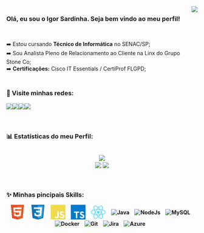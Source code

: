 <img align="right" src="https://i.imgur.com/z57RMdA.png" height="350px">
<h3>Olá, eu sou o Igor Sardinha. Seja bem vindo ao meu perfil!</h3><br>
<p align="left">
➡️ Estou cursando <b>Técnico de Informática</b> no SENAC/SP;<br> 
➡️ Sou Analista Pleno de Relacionamento ao Cliente na Linx do Grupo Stone Co;<br>
➡️ <b>Certificações:</b> Cisco IT Essentials / CertiProf FLGPD;<br><br>
<h3><b>🔦 Visite minhas redes:<b></h3>
<div align="left" style="display: flex">
<a href="https://instagram.com/igor.sardinha"><img src="https://img.shields.io/badge/Instagram-E4405F?style=for-the-badge&logo=instagram&logoColor=white"></a>
<a href="https://linkedin.com/in/igorsardinha"><img src="https://img.shields.io/badge/LinkedIn-0077B5?style=for-the-badge&logo=linkedin&logoColor=white"></a>
<a href="https://discordapp.com/users/327552725212725248"><img src="https://img.shields.io/badge/Discord-7289DA?style=for-the-badge&logo=discord&logoColor=white"></a>
<a href="https://open.spotify.com/user/12184304695?si=1fe639b877564dd5"><img src="https://img.shields.io/badge/Spotify-1ED760?&style=for-the-badge&logo=spotify&logoColor=white"></a>
</div>
<br>
<br>
<h3><b>📊 Estatísticas do meu Perfil:<b></h3>
<br>
<div align="center" style="display: inline_block">
<img src="https://streak-stats.demolab.com?user=igorsardinha&theme=dark&hide_border=true&background=0D1117"/><br>
<img height="150px" src="https://github-readme-stats.vercel.app/api?username=igorsardinha&show_icons=true&theme=github_dark&hide_title=true&hide_border=true&locale=pt-br"/>
<img height="150px" src="https://github-readme-stats.vercel.app/api/top-langs/?username=igorsardinha&layout=compact&theme=github_dark&hide_title=true&hide_border=true&locale=pt-br&langs_count=8"/>
</div>
<br>
<div style="display: inline_block"><br>
<h3><b>✨ Minhas pincipais Skills:<b></h3>
<p align="center">
<img align="center" alt="HTML" height="40" width="40" src="https://raw.githubusercontent.com/devicons/devicon/master/icons/html5/html5-original.svg">
&nbsp;&nbsp;
<img align="center" alt="CSS" height="40" width="40" src="https://raw.githubusercontent.com/devicons/devicon/master/icons/css3/css3-original.svg">
&nbsp;&nbsp;
<img align="center" alt="Js" height="40" width="40" src="https://raw.githubusercontent.com/devicons/devicon/master/icons/javascript/javascript-plain.svg">
&nbsp;&nbsp;
<img align="center" alt="Ts" height="40" width="40" src="https://raw.githubusercontent.com/devicons/devicon/master/icons/typescript/typescript-plain.svg">
&nbsp;&nbsp;
<img align="center" alt="React" height="40" width="40" src="https://raw.githubusercontent.com/devicons/devicon/master/icons/react/react-original.svg">
&nbsp;&nbsp;
<img align="center" alt="Java" height="40" width="40" src="https://cdn.jsdelivr.net/gh/devicons/devicon/icons/java/java-plain.svg">
&nbsp;&nbsp;
<img align="center" alt="NodeJs" height="40" width="40" src="https://cdn.jsdelivr.net/gh/devicons/devicon/icons/nodejs/nodejs-plain.svg">
&nbsp;&nbsp;
<img align="center" alt="MySQL" height="40" width="40" src="https://cdn.jsdelivr.net/gh/devicons/devicon/icons/mysql/mysql-original.svg">
&nbsp;&nbsp;
<img align="center" alt="Docker" height="40" width="40" src="https://cdn.jsdelivr.net/gh/devicons/devicon/icons/docker/docker-plain.svg">
&nbsp;&nbsp;
<img align="center" alt="Git" height="40" width="40" src="https://cdn.jsdelivr.net/gh/devicons/devicon/icons/git/git-plain.svg">
&nbsp;&nbsp;
<img align="center" alt="Jira" height="40" width="40" src="https://cdn.jsdelivr.net/gh/devicons/devicon/icons/jira/jira-original.svg">
&nbsp;&nbsp;
<img align="center" alt="Azure" height="40" width="40" src="https://cdn.jsdelivr.net/gh/devicons/devicon/icons/azure/azure-original.svg">
&nbsp;&nbsp;
</p>
</div>
<br>

 
                                                                                                         
